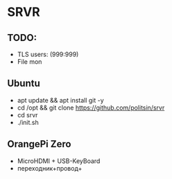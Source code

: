 # SRVR

## TODO:

- TLS users: (999:999)
- File mon

## Ubuntu

- apt update && apt install git -y
- cd /opt && git clone https://github.com/politsin/srvr
- cd srvr
- ./init.sh

## OrangePi Zero

- MicroHDMI + USB-KeyBoard
- переходник+провод+
